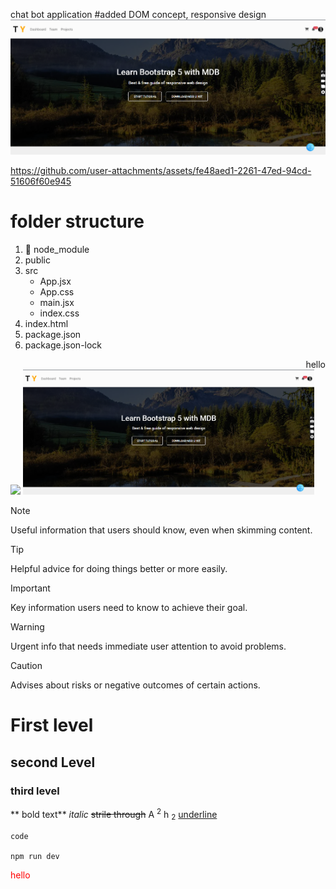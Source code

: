 chat bot application
#added DOM concept, responsive design
<br/>
![home page](https://github.com/suman-typ-08/responsive-template-tailwind/blob/6b681be23bb807e91ffeb36d62779d86bfef2b62/Screenshot%202025-03-19%20130120.png)

https://github.com/user-attachments/assets/fe48aed1-2261-47ed-94cd-51606f60e945

# folder structure
1. 📢 node_module
2. public
3. src
    - App.jsx
    - App.css
    - main.jsx
    - index.css
5. index.html
6. package.json
7. package.json-lock
<div align="right">hello</div>
<img src="https://github.com/suman-typ-08/respon![react-logo-1000-transparent](https://github.com/user-attachments/assets/6379cb67-6dfb-4492-b291-e17980869218)
sive-template-tailwind/blob/6b681be23bb807e91ffeb36d62779d86bfef2b62/Screenshot%202025-03-19%20130120.png" height="200px"/>
<img src="https://github.com/suman-typ-08/responsive-template-tailwind/blob/6b681be23bb807e91ffeb36d62779d86bfef2b62/Screenshot%202025-03-19%20130120.png" height="200px"/>

> [!NOTE]
> Useful information that users should know, even when skimming content.

> [!TIP]
> Helpful advice for doing things better or more easily.

> [!IMPORTANT]
> Key information users need to know to achieve their goal.

> [!WARNING]
> Urgent info that needs immediate user attention to avoid problems.

> [!CAUTION]
> Advises about risks or negative outcomes of certain actions.
# First level
## second Level
### third level
** bold text**
*italic*
~~strile through~~
A <sup>2</sup> 
h <sub>2</sub>
<ins>underline</ins>
```
code

npm run dev
```
<div style="color:red;">hello</div>

